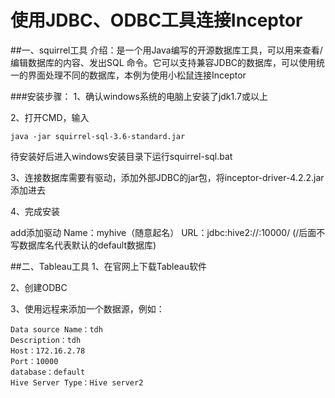 # 使用JDBC、ODBC工具连接Inceptor

##一、squirrel工具
介绍：是一个用Java编写的开源数据库工具，可以用来查看/编辑数据库的内容、发出SQL 命令。它可以支持兼容JDBC的数据库，可以使用统一的界面处理不同的数据库，本例为使用小松鼠连接Inceptor

###安装步骤：
1、确认windows系统的电脑上安装了jdk1.7或以上

2、打开CMD，输入
```
java -jar squirrel-sql-3.6-standard.jar
```
待安装好后进入windows安装目录下运行squirrel-sql.bat

3、连接数据库需要有驱动，添加外部JDBC的jar包，将inceptor-driver-4.2.2.jar添加进去

4、完成安装


add添加驱动
Name：myhive（随意起名）
URL：jdbc:hive2://<Inceptor server IP>:10000/ (/后面不写数据库名代表默认的default数据库)


##二、Tableau工具
1、在官网上下载Tableau软件

2、创建ODBC

3、使用远程来添加一个数据源，例如：

    Data source Name：tdh
    Description：tdh
    Host：172.16.2.78
    Port：10000
    database：default
    Hive Server Type：Hive server2
